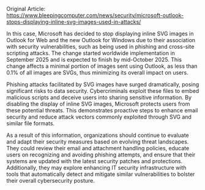Original Article: https://www.bleepingcomputer.com/news/security/microsoft-outlook-stops-displaying-inline-svg-images-used-in-attacks/

In this case, Microsoft has decided to stop displaying inline SVG images in Outlook for Web and the new Outlook for Windows due to their association with security vulnerabilities, such as being used in phishing and cross-site scripting attacks. The change started worldwide implementation in September 2025 and is expected to finish by mid-October 2025. This change affects a minimal portion of images sent using Outlook, as less than 0.1% of all images are SVGs, thus minimizing its overall impact on users.

Phishing attacks facilitated by SVG images have surged dramatically, posing significant risks to data security. Cybercriminals exploit these files to embed malicious scripts and deceive users into sharing sensitive information. By disabling the display of inline SVG images, Microsoft protects users from these potential threats. This demonstrates proactive steps to enhance email security and reduce attack vectors commonly exploited through SVG and similar file formats.

As a result of this information, organizations should continue to evaluate and adapt their security measures based on evolving threat landscapes. They could review their email and attachment handling policies, educate users on recognizing and avoiding phishing attempts, and ensure that their systems are updated with the latest security patches and protections. Additionally, they may explore enhancing IT security infrastructure with tools that automatically detect and mitigate similar vulnerabilities to bolster their overall cybersecurity posture.